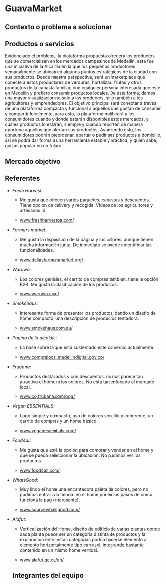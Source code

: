 
# GuavaMarket

## Contexto o problema a solucionar

## Productos o servicios
Evidenciado el problema, la plataforma propuesta ofrecerá los productos que se comercializan en los mercados campesinos de Medellín, esta fue una iniciativa de la Alcaldía en la que los pequeños productores semanalmente se ubican en algunos puntos estratégicos de la ciudad con sus productos. Desde nuestra perspectiva, será un marketplace que conecte a estos productores de verduras, hortalizas, frutas y otros productos de la canasta familiar, con cualquier persona interesada que esté en Medellín y prefiere consumir productos locales. De esta forma, damos una mayor visualización no solo a los productos, sino también a los agricultores y emprendedores. El objetivo principal será conectar a través de una plataforma compacta y funcional a aquellos que gustan de consumir y compartir localmente, para esto, la plataforma notificará a los consumidores cuando y donde estarán disponibles estos mercados, y cuáles productos lo estarán, siempre y cuando reporten de manera oportuna aquellos que ofertan sus productos. Asumiendo esto, los consumidores podrán preordenar, apartar o pedir sus productos a domicilio, así se podrá dar forma a una herramienta estable y práctica, y quién sabe, quizás popular en un futuro.

## Mercado objetivo

## Referentes

* *Fresh Harvest:*
  * Me gusta que ofrecen varios paquetes, canastas y descuentos. Tiene opcion de delivery y recogida. Videos de los agricultores y artesanos :3

  * www.freshharvestga.com/

* *Farmers market:*

  * Me gusta la disposición de la página y los colores, aunque tienen mucha información junta, De inmediato se puede indentificar las funcionalidades.

  * www.dallasfarmersmarket.org/

* *Waruwa:*

  * Los colores geniales, el carrito de compras tambien. tiene la opción B2B. Me gusta la clasificación de los productos.

  * www.waruwa.com/

* *Smokehaus:*

  * Interesante forma de presentar los productos, dando un diseño de home compacto, una descripción de productos tentadora.

  * www.smokehaus.com.au/

* *Pagina de la alcaldía:*

  * La base sobre la que está sustentado este comercio actualmente.

  * www.compralocal.medellindigital.gov.co/

* *Frubana:*

  * Productos destacados y con descuentos. no nos parece tan atractivo el home ni los colores. No esta tan enfocado al mercado local.

  * www.co.frubana.com/bog/

* *Vegan ESSENTIALS:*

  * Logo simple y compacto, uso de colores sencillo y coherente, un carrito de compras y un home básico.

  * www.veganessentials.com/

* *Food4all:*

  * Me gusta que está la opción para comprar y vender en el home y que se pueda seleccionar la ubicación. No pudimos ver los productos.

  * www.food4all.com/

* *WhatsGood:*

  * Muy lindo el home una encantadora paleta de colores, pero no pudimos entrar a la tienda. en el home ponen los pasos de como funciona la pag (interesante).

  * www.sourcewhatsgood.com/

* *Alafut:*

  * Verticalización del Home, diseño de edificio de varias plantas donde cada planta puede ser un categoría distinta de productos y la exploración entre estas categorías podría hacerse elemento a elemento horizontalmente tipo carrusel, integrando bastante contenido en un mismo home vertical.

  * www.alafut.qc.ca/en/

  ## Integrantes del equipo
